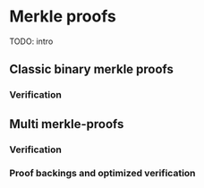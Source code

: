 # Merkle proofs

TODO: intro

## Classic binary merkle proofs

### Verification


## Multi merkle-proofs

### Verification

### Proof backings and optimized verification

